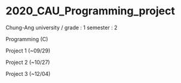 # 2020_CAU_Programming_project

Chung-Ang university / grade : 1    semester : 2

Programming (C)

Project 1 (~09/29)

Project 2 (~10/27)

Project 3 (~12/04)
